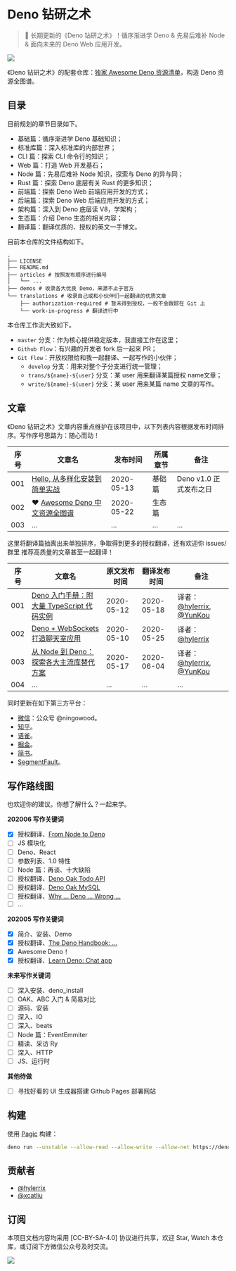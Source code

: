 # Deno 钻研之术

> :sauropod: 长期更新的《Deno 钻研之术》！循序渐进学 Deno & 先易后难补 Node & 面向未来的 Deno Web 应用开发。

![](http://qiniu.ningo.cloud/deno-background.png)

《Deno 钻研之术》的配套仓库：[独家 Awesome Deno 资源清单](https://github.com/hylerrix/awesome-deno-cn)，构造 Deno 资源全图谱。

## 目录

目前规划的章节目录如下。

* 基础篇：循序渐进学 Deno 基础知识；
* 标准库篇：深入标准库的内部世界；
* CLI 篇：探索 CLI 命令行的知识；
* Web 篇：打造 Web 开发基石；
* Node 篇：先易后难补 Node 知识，探索与 Deno 的异与同；
* Rust 篇：探索 Deno 底层有关 Rust 的更多知识；
* 前端篇：探索 Deno Web 前端应用开发的方式；
* 后端篇：探索 Deno Web 后端应用开发的方式；
* 架构篇：深入到 Deno 底层读 V8，学架构；
* 生态篇：介绍 Deno 生态的相关内容；
* 翻译篇：翻译优质的、授权的英文一手博文。

目前本仓库的文件结构如下。

```
.
├── LICENSE
├── README.md
├── articles # 按照发布顺序进行编号
│   └── ... 
├── demos # 收录各大优良 Demo，来源不止于官方
└── translations # 收录自己或和小伙伴们一起翻译的优质文章
    ├── authorization-required # 暂未得到授权，一般不会跟踪在 Git 上
    └── work-in-progress # 翻译进行中
```

本仓库工作流大致如下。

* `master` 分支：作为核心提供稳定版本，我直接工作在这里；
* `Github Flow`：有兴趣的开发者 fork 后一起来 PR；
* `Git Flow`：开放权限给和我一起翻译、一起写作的小伙伴；
  * `develop` 分支：用来对整个子分支进行统一管理；
  * `trans/${name}-${user}` 分支：某 user 用来翻译某篇授权 name文章；
  * `write/${name}-${user}` 分支：某 user 用来某篇 name 文章的写作。

## 文章

《Deno 钻研之术》文章内容重点维护在该项目中，以下列表内容根据发布时间排序。写作序号思路为：随心而动！

|序号|文章名|发布时间|所属章节|备注|
|-|-|-|-|-|
|001|[Hello, 从多样化安装到简单实战](./articles/001-install-and-hello-world.md)|2020-05-13|基础篇|Deno v1.0 正式发布之日|
|002|:heart: [Awesome Deno 中文资源全图谱](./articles/002-awesome-deno-cn.md)|2020-05-22|生态篇||
|003|...|...|...|...|

这里将翻译篇抽离出来单独排序，争取得到更多的授权翻译，还有欢迎你 issues/群里 推荐高质量的文章甚至一起翻译！

|序号|文章名|原文发布时间|翻译发布时间|备注|
|-|-|-|-|-|
|001|[Deno 入门手册：附大量 TypeScript 代码实例](./translations/001-the-deno-handbook.md)|2020-05-12|2020-05-18|译者：[@hylerrix](https://github.com/hylerrix), [@YunKou](http://github.com/yunkou)|
|002|[Deno + WebSockets 打造聊天室应用](./translations/002-deno-chat-app.md)|2020-05-10|2020-05-25|译者：[@hylerrix](https://github.com/hylerrix)|
|003|[从 Node 到 Deno：探索各大主流库替代方案](./translations/003-from-node-to-deno.md)|2020-05-17|2020-06-04|译者：[@hylerrix](https://github.com/hylerrix), [@YunKou](http://github.com/yunkou)|
|004|...|...|...|...|

同时更新在如下第三方平台：

* [微信](https://mp.weixin.qq.com/s/Eg2atcxZPpIfgqdAd73imQ)：公众号 @ningowood。
* [知乎](https://zhuanlan.zhihu.com/ningowood)。
* [语雀](https://www.yuque.com/ningowood/beginning)。
* [掘金](https://juejin.im/user/57e9fc052e958a0054509825/posts)。
* [简书](https://www.jianshu.com/u/ecbf49bf207b)。
* [SegmentFault](https://segmentfault.com/blog/ningowood)。

## 写作路线图

也欢迎你的建议。你想了解什么？一起来学。

**202006 写作关键词**

- [x] 授权翻译、[From Node to Deno](https://aralroca.com/blog/from-node-to-deno)
- [ ] JS 模块化
- [ ] Deno、React
- [ ] 参数列表、1.0 特性
- [ ] Node 篇：再谈、十大缺陷
- [ ] 授权翻译、[Deno Oak Todo API](https://www.freecodecamp.org/news/create-a-todo-api-in-deno-written-by-a-guy-coming-from-node/)
- [ ] 授权翻译、[Deno Oak MySQL](https://www.freecodecamp.org/news/how-to-use-mysql-in-deno-oak/)
- [ ] 授权翻译、[Why ... Deno ... Wrong ...](https://www.freecodecamp.org/news/why-deno-is-a-wrong-step-in-the-future/)
- [ ] ...

**202005 写作关键词**

- [x] 简介、安装、Demo
- [x] 授权翻译、[The Deno Handbook: ...](https://www.freecodecamp.org/news/the-deno-handbook/)
- [x] Awesome Deno！
- [x] 授权翻译、[Learn Deno: Chat app](https://aralroca.com/blog/learn-deno-chat-app)

**未来写作关键词**

- [ ] 深入安装、deno_install
- [ ] OAK、ABC 入门 & 简易对比
- [ ] 源码、安装
- [ ] 深入、IO
- [ ] 深入、beats
- [ ] Node 篇：EventEmmiter
- [ ] 精读、采访 Ry
- [ ] 深入、HTTP
- [ ] JS、运行时

**其他待做**

- [ ] 寻找好看的 UI 生成器搭建 Github Pages 部署网站

## 构建

使用 [Pagic](https://github.com/xcatliu/pagic) 构建：

```bash
deno run --unstable --allow-read --allow-write --allow-net https://deno.land/x/pagic@0.7.4/mod.ts build --serve --watch
```

## 贡献者

* [@hylerrix](https://github.com/hylerrix)
* [@xcatliu](https://github.com/xcatliu)

## 订阅

本项目文档内容均采用 [CC-BY-SA-4.0] 协议进行共享，欢迎 Star, Watch 本仓库，或订阅下方微信公众号及时交流。

![](http://qiniu.ningo.cloud/official-qrcode.png)
